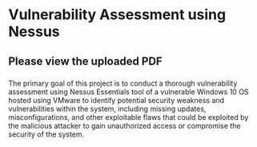 # Vulnerability Assessment using Nessus

## Please view the uploaded PDF

### 
The primary goal of this project is to conduct a thorough vulnerability assessment using Nessus Essentials tool of a vulnerable Windows 10 OS 
hosted using VMware to identify potential security weakness and vulnerabilities within the system, including missing updates, misconfigurations, 
and other exploitable flaws that could be exploited by the malicious attacker to gain unauthorized access or compromise the security of the system.




